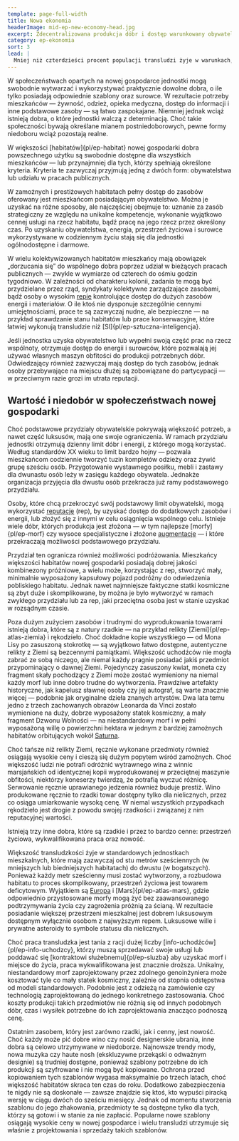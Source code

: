 ```yaml
---
template: page-full-width
title: Nowa ekonomia
headerImage: mid-ep-new-economy-head.jpg
excerpt: Zdecentralizowana produkcja dóbr i dostęp warunkowany obywatelstwem lub pracą
category: ep-ekonomia
sort: 3
lead: |
  Mniej niż czterdzieści procent populacji transludzi żyje w warunkach, które ekonomiści określają mianem **nowej gospodarki**. W [zewnętrznym Układzie Słonecznym]{pl/ep-zewnetrze} alternatywne modele gospodarcze stają się coraz rzadsze. Nowe gospodarki znacznie lepiej niż modele stare czy przejściowe wspierają zdecentralizowane społeczności, co sprawia, że ponad połowa wszystkich nowych habitatów i osiedli przyjęła ten właśnie model.
---
```

W społeczeństwach opartych na nowej gospodarce jednostki mogą swobodnie wytwarzać i wykorzystywać praktycznie dowolne dobra, o ile tylko posiadają odpowiednie szablony oraz surowce. W rezultacie potrzeby mieszkańców — żywność, odzież, opieka medyczna, dostęp do informacji i inne podstawowe zasoby — są łatwo zaspokajane. Niemniej jednak wciąż istnieją dobra, o które jednostki walczą z determinacją. Choć takie społeczności bywają określane mianem postniedoborowych, pewne formy niedoboru wciąż pozostają realne.

W większości [habitatów]{pl/ep-habitat} nowej gospodarki dobra powszechnego użytku są swobodnie dostępne dla wszystkich mieszkańców — lub przynajmniej dla tych, którzy spełniają określone kryteria. Kryteria te zazwyczaj przyjmują jedną z dwóch form: obywatelstwa lub udziału w pracach publicznych.

W zamożnych i prestiżowych habitatach pełny dostęp do zasobów oferowany jest mieszkańcom posiadającym obywatelstwo. Można je uzyskać na różne sposoby, ale najczęściej obejmuje to: uznanie za zasób strategiczny ze względu na unikalne kompetencje, wykonanie wyjątkowo cennej usługi na rzecz habitatu, bądź pracę na jego rzecz przez określony czas. Po uzyskaniu obywatelstwa, energia, przestrzeń życiowa i surowce wykorzystywane w codziennym życiu stają się dla jednostki ogólnodostępne i darmowe.

W wielu kolektywizowanych habitatów mieszkańcy mają obowiązek „dorzucania się” do wspólnego dobra poprzez udział w bieżących pracach publicznych — zwykle w wymiarze od czterech do ośmiu godzin tygodniowo. W zależności od charakteru kolonii, zadania te mogą być przydzielane przez rząd, syndykaty kolektywne zarządzające zasobami, bądź osoby o wysokim [repie](#) kontrolujące dostęp do dużych zasobów energii i materiałów. O ile ktoś nie dysponuje szczególnie cennymi umiejętnościami, prace te są zazwyczaj nudne, ale bezpieczne — na przykład sprawdzanie stanu habitatów lub prace konserwacyjne, które łatwiej wykonują transludzie niż [SI]{pl/ep-sztuczna-inteligencja}.

Jeśli jednostka uzyska obywatelstwo lub wypełni swoją część prac na rzecz wspólnoty, otrzymuje dostęp do energii i surowców, które pozwalają jej używać własnych maszyn obfitości do produkcji potrzebnych dóbr. Odwiedzający również zazwyczaj mają dostęp do tych zasobów, jednak osoby przebywające na miejscu dłużej są zobowiązane do partycypacji — w przeciwnym razie grozi im utrata reputacji.

## Wartość i niedobór w społeczeństwach nowej gospodarki

Choć podstawowe przydziały obywatelskie pokrywają większość potrzeb, a nawet część luksusów, mają one swoje ograniczenia. W ramach przydziału jednostki otrzymują dzienny limit dóbr i energii, z którego mogą korzystać. Według standardów XX wieku to limit bardzo hojny — pozwala mieszkańcom codziennie tworzyć tuzin kompletów odzieży oraz żywić grupę sześciu osób. Przygotowanie wystawnego posiłku, mebli i zastawy dla dwunastu osób leży w zasięgu każdego obywatela. Jednakże organizacja przyjęcia dla dwustu osób przekracza już ramy podstawowego przydziału.

Osoby, które chcą przekroczyć swój podstawowy limit obywatelski, mogą wykorzystać [reputację](#) (rep), by uzyskać dostęp do dodatkowych zasobów i energii, lub złożyć się z innymi w celu osiągnięcia wspólnego celu. Istnieje wiele dóbr, których produkcja jest złożona — w tym najlepsze [morfy]{pl/ep-morf} czy wysoce specjalistyczne i złożone [augmentacje](#) — i które przekraczają możliwości podstawowego przydziału.

Przydział ten ogranicza również możliwości podróżowania. Mieszkańcy większości habitatów nowej gospodarki posiadają dobrej jakości kombinezony próżniowe, a wielu może, korzystając z rep, stworzyć mały, minimalnie wyposażony kapsułowy pojazd podróżny do odwiedzenia pobliskiego habitatu. Jednak nawet najmniejsze faktyczne statki kosmiczne są zbyt duże i skomplikowane, by można je było wytworzyć w ramach zwykłego przydziału lub za rep, jaki przeciętna osoba jest w stanie uzyskać w rozsądnym czasie.

Poza dużym zużyciem zasobów i trudnymi do wyprodukowania towarami istnieją dobra, które są z natury rzadkie — na przykład relikty [Ziemi]{pl/ep-atlas-ziemia} i rękodzieło. Choć dokładne kopie wszystkiego — od Mona Lisy po zasuszoną stokrotkę — są wyjątkowo łatwo dostępne, autentyczne relikty z Ziemi są bezcennymi pamiątkami. Większość uchodźców nie mogła zabrać ze sobą niczego, ale niemal każdy pragnie posiadać jakiś przedmiot przypominający o dawnej Ziemi. Pojedynczy zasuszony kwiat, moneta czy fragment skały pochodzący z Ziemi może zostać wymieniony na niemal każdy morf lub inne dobro trudne do wytworzenia. Prawdziwe artefakty historyczne, jak kapelusz sławnej osoby czy jej autograf, są warte znacznie więcej — podobnie jak oryginalne dzieła znanych artystów. Dwa lata temu jedno z trzech zachowanych obrazów Leonarda da Vinci zostało wymienione na duży, dobrze wyposażony statek kosmiczny, a mały fragment Dzwonu Wolności — na niestandardowy morf i w pełni wyposażoną willę o powierzchni hektara w jednym z bardziej zamożnych habitatów orbitujących wokół [Saturna](#).

Choć tańsze niż relikty Ziemi, ręcznie wykonane przedmioty również osiągają wysokie ceny i cieszą się dużym popytem wśród zamożnych. Choć większość ludzi nie potrafi odróżnić wytrawnego wina z winnic marsjańskich od identycznej kopii wyprodukowanej w przeciętnej maszynie obfitości, niektórzy koneserzy twierdzą, że potrafią wyczuć różnicę. Serwowanie ręcznie uprawianego jedzenia również buduje prestiż. Wino produkowane ręcznie to rzadki towar dostępny tylko dla nielicznych, przez co osiąga umiarkowanie wysoką cenę. W niemal wszystkich przypadkach rękodzieło jest drogie z powodu swojej rzadkości i związanej z nim reputacyjnej wartości.

Istnieją trzy inne dobra, które są rzadkie i przez to bardzo cenne: przestrzeń życiowa, wykwalifikowana praca oraz nowość.

Większość transludzkości żyje w standardowych jednostkach mieszkalnych, które mają zazwyczaj od stu metrów sześciennych (w mniejszych lub biedniejszych habitatach) do dwustu (w bogatszych). Ponieważ każdy metr sześcienny musi zostać wytworzony, a rozbudowa habitatu to proces skomplikowany, przestrzeń życiowa jest towarem deficytowym. Wyjątkiem są [Europa](#) i [Mars]{pl/ep-atlas-mars}, gdzie odpowiednio przystosowane morfy mogą żyć bez zaawansowanego podtrzymywania życia czy zagrożenia próżnią za ścianą. W rezultacie posiadanie większej przestrzeni mieszkalnej jest dobrem luksusowym dostępnym wyłącznie osobom z najwyższym repem. Luksusowe wille i prywatne asteroidy to symbole statusu dla nielicznych.

Choć praca transludzka jest tania z racji dużej liczby [info-uchodźców]{pl/ep-info-uchodzcy}, którzy muszą sprzedawać swoje usługi lub poddawać się [kontraktowi służebnemu]{pl/ep-sluzba} aby uzyskać morf i miejsce do życia, praca wykwalifikowana jest znacznie droższa. Unikalny, niestandardowy morf zaprojektowany przez zdolnego genoinżyniera może kosztować tyle co mały statek kosmiczny, zależnie od stopnia odstępstwa od modeli standardowych. Podobnie jest z odzieżą na zamówienie czy technologią zaprojektowaną do jednego konkretnego zastosowania. Choć koszty produkcji takich przedmiotów nie różnią się od innych podobnych dóbr, czas i wysiłek potrzebne do ich zaprojektowania znacząco podnoszą cenę.

Ostatnim zasobem, który jest zarówno rzadki, jak i cenny, jest nowość. Choć każdy może pić dobre wino czy nosić designerskie ubrania, inne dobra są celowo utrzymywane w niedoborze. Najnowsze trendy mody, nowa muzyka czy haute nosh (ekskluzywne przekąski o odważnym designie) są trudniej dostępne, ponieważ szablony potrzebne do ich produkcji są szyfrowane i nie mogą być kopiowane. Ochrona przed kopiowaniem tych szablonów wygasa maksymalnie po trzech latach, choć większość habitatów skraca ten czas do roku. Dodatkowo zabezpieczenia te nigdy nie są doskonałe — zawsze znajdzie się ktoś, kto wypuści piracką wersję w ciągu dwóch do sześciu miesięcy. Jednak od momentu stworzenia szablonu do jego zhakowania, przedmioty te są dostępne tylko dla tych, którzy są gotowi i w stanie za nie zapłacić. Popularne nowe szablony osiągają wysokie ceny w nowej gospodarce i wielu transludzi utrzymuje się właśnie z projektowania i sprzedaży takich szablonów.
